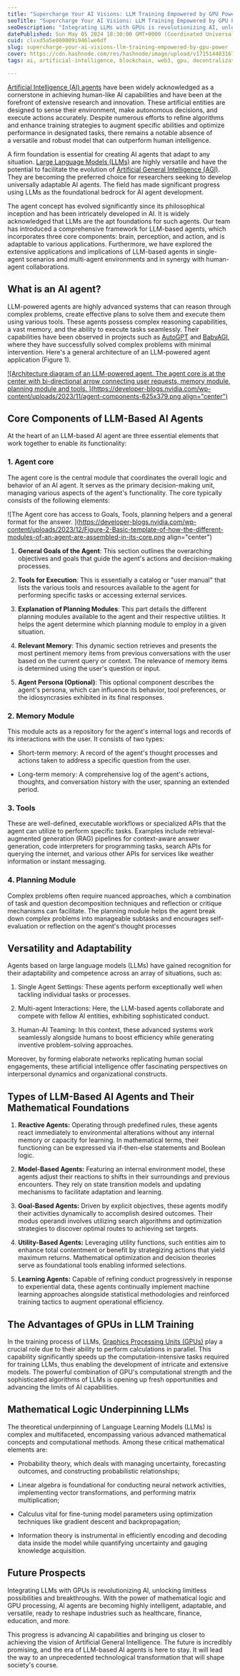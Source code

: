 ```yaml
---
title: "Supercharge Your AI Visions: LLM Training Empowered by GPU Power"
seoTitle: "Supercharge Your AI Visions: LLM Training Empowered by GPU Power"
seoDescription: "Integrating LLMs with GPUs is revolutionizing AI, unlocking limitless possibilities and breakthroughs. With the power of mathematical logic and GPU processi"
datePublished: Sun May 05 2024 18:30:00 GMT+0000 (Coordinated Universal Time)
cuid: clvxd5a5e000009i946lwe6df
slug: supercharge-your-ai-visions-llm-training-empowered-by-gpu-power
cover: https://cdn.hashnode.com/res/hashnode/image/upload/v1715144831679/2112f340-1836-4b7c-93c9-fad4bb81d3da.png
tags: ai, artificial-intelligence, blockchain, web3, gpu, decentralization, spheron, llm, chatgpt

---
```


[Artificial Intelligence (AI) agents](https://www.geeksforgeeks.org/agents-artificial-intelligence/) have been widely acknowledged as a cornerstone in achieving human-like AI capabilities and have been at the forefront of extensive research and innovation. These artificial entities are designed to sense their environment, make autonomous decisions, and execute actions accurately. Despite numerous efforts to refine algorithms and enhance training strategies to augment specific abilities and optimize performance in designated tasks, there remains a notable absence of a versatile and robust model that can outperform human intelligence.

A firm foundation is essential for creating AI agents that adapt to any situation. [Large Language Models (LLMs)](https://blog.spheron.network/top-15-open-source-llms-for-2024-and-their-uses) are highly versatile and have the potential to facilitate the evolution of [Artificial General Intelligence (AGI)](https://en.wikipedia.org/wiki/Artificial_general_intelligence). They are becoming the preferred choice for researchers seeking to develop universally adaptable AI agents. The field has made significant progress using LLMs as the foundational bedrock for AI agent development.

The agent concept has evolved significantly since its philosophical inception and has been intricately developed in AI. It is widely acknowledged that LLMs are the apt foundations for such agents. Our team has introduced a comprehensive framework for LLM-based agents, which incorporates three core components: brain, perception, and action, and is adaptable to various applications. Furthermore, we have explored the extensive applications and implications of LLM-based agents in single-agent scenarios and multi-agent environments and in synergy with human-agent collaborations.

## **What is an AI agent?**

LLM-powered agents are highly advanced systems that can reason through complex problems, create effective plans to solve them and execute them using various tools. These agents possess complex reasoning capabilities, a vast memory, and the ability to execute tasks seamlessly. Their capabilities have been observed in projects such as [AutoGPT](https://autogpt.net/) and [BabyAGI](https://babyagi.org/), where they have successfully solved complex problems with minimal intervention. Here's a general architecture of an LLM-powered agent application (Figure 1).

[![Architecture diagram of an LLM-powered agent. The agent core is at the center with bi-directional arrow connecting user requests, memory module, planning module and tools. ](https://developer-blogs.nvidia.com/wp-content/uploads/2023/11/agent-components-625x379.png align="center")](https://developer-blogs.nvidia.com/wp-content/uploads/2023/11/agent-components-768x466.png)

## Core Components of LLM-Based AI Agents

At the heart of an LLM-based AI agent are three essential elements that work together to enable its functionality:

### **1\. Agent core**

The agent core is the central module that coordinates the overall logic and behavior of an AI agent. It serves as the primary decision-making unit, managing various aspects of the agent's functionality. The core typically consists of the following elements:

![The Agent core has access to Goals, Tools, planning helpers and a general format for the answer. ](https://developer-blogs.nvidia.com/wp-content/uploads/2023/12/Figure-2-Basic-template-of-how-the-different-modules-of-an-agent-are-assembled-in-its-core.png align="center")

1. **General Goals of the Agent**: This section outlines the overarching objectives and goals that guide the agent's actions and decision-making processes.
    
2. **Tools for Execution**: This is essentially a catalog or "user manual" that lists the various tools and resources available to the agent for performing specific tasks or accessing external services.
    
3. **Explanation of Planning Modules**: This part details the different planning modules available to the agent and their respective utilities. It helps the agent determine which planning module to employ in a given situation.
    
4. **Relevant Memory**: This dynamic section retrieves and presents the most pertinent memory items from previous conversations with the user based on the current query or context. The relevance of memory items is determined using the user's question or input.
    
5. **Agent Persona (Optional)**: This optional component describes the agent's persona, which can influence its behavior, tool preferences, or the idiosyncrasies exhibited in its final responses.
    

### **2\. Memory Module**

This module acts as a repository for the agent's internal logs and records of its interactions with the user. It consists of two types: 

* Short-term memory: A record of the agent's thought processes and actions taken to address a specific question from the user.
    
* Long-term memory: A comprehensive log of the agent's actions, thoughts, and conversation history with the user, spanning an extended period.
    

### 3\. Tools

These are well-defined, executable workflows or specialized APIs that the agent can utilize to perform specific tasks. Examples include retrieval-augmented generation (RAG) pipelines for context-aware answer generation, code interpreters for programming tasks, search APIs for querying the internet, and various other APIs for services like weather information or instant messaging.

### 4\. Planning Module

Complex problems often require nuanced approaches, which a combination of task and question decomposition techniques and reflection or critique mechanisms can facilitate. The planning module helps the agent break down complex problems into manageable subtasks and encourages self-evaluation or reflection on the agent's thought processes

## Versatility and Adaptability

Agents based on large language models (LLMs) have gained recognition for their adaptability and competence across an array of situations, such as:

1. Single Agent Settings: These agents perform exceptionally well when tackling individual tasks or processes.
    
2. Multi-agent Interactions: Here, the LLM-based agents collaborate and compete with fellow AI entities, exhibiting sophisticated conduct.
    
3. Human-AI Teaming: In this context, these advanced systems work seamlessly alongside humans to boost efficiency while generating inventive problem-solving approaches.
    

Moreover, by forming elaborate networks replicating human social engagements, these artificial intelligence offer fascinating perspectives on interpersonal dynamics and organizational constructs.

## Types of LLM-Based AI Agents and Their Mathematical Foundations

1. **Reactive Agents:** Operating through predefined rules, these agents react immediately to environmental alterations without any internal memory or capacity for learning. In mathematical terms, their functioning can be expressed via if-then-else statements and Boolean logic.
    
2. **Model-Based Agents:** Featuring an internal environment model, these agents adjust their reactions to shifts in their surroundings and previous encounters. They rely on state transition models and updating mechanisms to facilitate adaptation and learning.
    
3. **Goal-Based Agents:** Driven by explicit objectives, these agents modify their activities dynamically to accomplish desired outcomes. Their modus operandi involves utilizing search algorithms and optimization strategies to discover optimal routes to achieving set targets.
    
4. **Utility-Based Agents:** Leveraging utility functions, such entities aim to enhance total contentment or benefit by strategizing actions that yield maximum returns. Mathematical optimization and decision theories serve as foundational tools enabling informed selections.
    
5. **Learning Agents:** Capable of refining conduct progressively in response to experiential data, these agents continually implement machine learning approaches alongside statistical methodologies and reinforced training tactics to augment operational efficiency.
    

## The Advantages of GPUs in LLM Training

In the training process of LLMs, [Graphics Processing Units (GPUs)](https://www.spheron.network/) play a crucial role due to their ability to perform calculations in parallel. This capability significantly speeds up the computation-intensive tasks required for training LLMs, thus enabling the development of intricate and extensive models. The powerful combination of GPU's computational strength and the sophisticated algorithms of LLMs is opening up fresh opportunities and advancing the limits of AI capabilities.

## Mathematical Logic Underpinning LLMs

The theoretical underpinning of Language Learning Models (LLMs) is complex and multifaceted, encompassing various advanced mathematical concepts and computational methods. Among these critical mathematical elements are:

* Probability theory, which deals with managing uncertainty, forecasting outcomes, and constructing probabilistic relationships;
    
* Linear algebra is foundational for conducting neural network activities, implementing vector transformations, and performing matrix multiplication;
    
* Calculus vital for fine-tuning model parameters using optimization techniques like gradient descent and backpropagation;
    
* Information theory is instrumental in efficiently encoding and decoding data inside the model while quantifying uncertainty and gauging knowledge acquisition.
    

## Future Prospects

Integrating LLMs with GPUs is revolutionizing AI, unlocking limitless possibilities and breakthroughs. With the power of mathematical logic and GPU processing, AI agents are becoming highly intelligent, adaptable, and versatile, ready to reshape industries such as healthcare, finance, education, and more.

This progress is advancing AI capabilities and bringing us closer to achieving the vision of Artificial General Intelligence. The future is incredibly promising, and the era of LLM-based AI agents is here to stay. It will lead the way to an unprecedented technological transformation that will shape society's course.
